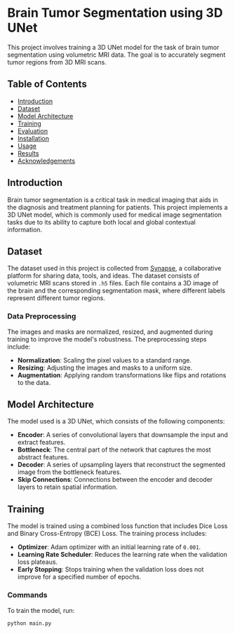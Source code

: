 # Brain Tumor Segmentation using 3D UNet

This project involves training a 3D UNet model for the task of brain tumor segmentation using volumetric MRI data. The goal is to accurately segment tumor regions from 3D MRI scans.

## Table of Contents
- [Introduction](#introduction)
- [Dataset](#dataset)
- [Model Architecture](#model-architecture)
- [Training](#training)
- [Evaluation](#evaluation)
- [Installation](#installation)
- [Usage](#usage)
- [Results](#results)
- [Acknowledgements](#acknowledgements)

## Introduction

Brain tumor segmentation is a critical task in medical imaging that aids in the diagnosis and treatment planning for patients. This project implements a 3D UNet model, which is commonly used for medical image segmentation tasks due to its ability to capture both local and global contextual information.

## Dataset

The dataset used in this project is collected from [Synapse](https://www.synapse.org/), a collaborative platform for sharing data, tools, and ideas. The dataset consists of volumetric MRI scans stored in `.h5` files. Each file contains a 3D image of the brain and the corresponding segmentation mask, where different labels represent different tumor regions.

### Data Preprocessing

The images and masks are normalized, resized, and augmented during training to improve the model's robustness. The preprocessing steps include:
- **Normalization**: Scaling the pixel values to a standard range.
- **Resizing**: Adjusting the images and masks to a uniform size.
- **Augmentation**: Applying random transformations like flips and rotations to the data.

## Model Architecture

The model used is a 3D UNet, which consists of the following components:
- **Encoder**: A series of convolutional layers that downsample the input and extract features.
- **Bottleneck**: The central part of the network that captures the most abstract features.
- **Decoder**: A series of upsampling layers that reconstruct the segmented image from the bottleneck features.
- **Skip Connections**: Connections between the encoder and decoder layers to retain spatial information.

## Training

The model is trained using a combined loss function that includes Dice Loss and Binary Cross-Entropy (BCE) Loss. The training process includes:
- **Optimizer**: Adam optimizer with an initial learning rate of `0.001`.
- **Learning Rate Scheduler**: Reduces the learning rate when the validation loss plateaus.
- **Early Stopping**: Stops training when the validation loss does not improve for a specified number of epochs.

### Commands

To train the model, run:
```bash
python main.py
